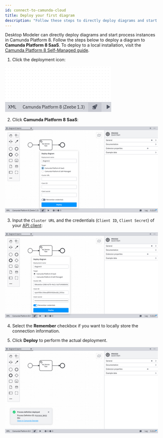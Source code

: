 ```yaml
---
id: connect-to-camunda-cloud
title: Deploy your first diagram
description: "Follow these steps to directly deploy diagrams and start process instances in Camunda Platform 8."
---
```


Desktop Modeler can directly deploy diagrams and start process instances in Camunda Platform 8. Follow the steps below to deploy a diagram to **Camunda Platform 8 SaaS**. To deploy to a local installation, visit the [Camunda Platform 8 Self-Managed guide](../../../self-managed/modeler/desktop-modeler/deploy-to-self-managed.md).

1. Click the deployment icon:

![deployment icon](./img/deploy-icon.png)

2. Click **Camunda Platform 8 SaaS**:

![deployment configuration](./img/deploy-diagram-camunda-cloud.png)

3. Input the `Cluster URL` and the credentials (`Client ID`, `Client Secret`) of your [API client](../../console/manage-clusters/manage-api-clients.md):

![deployment via Camunda Platform 8](./img/deploy-diagram-camunda-cloud-remember.png)

4. Select the **Remember** checkbox if you want to locally store the connection information.

5. Click **Deploy** to perform the actual deployment.

![deployment successful](./img/deploy-diagram-camunda-cloud-success.png)
